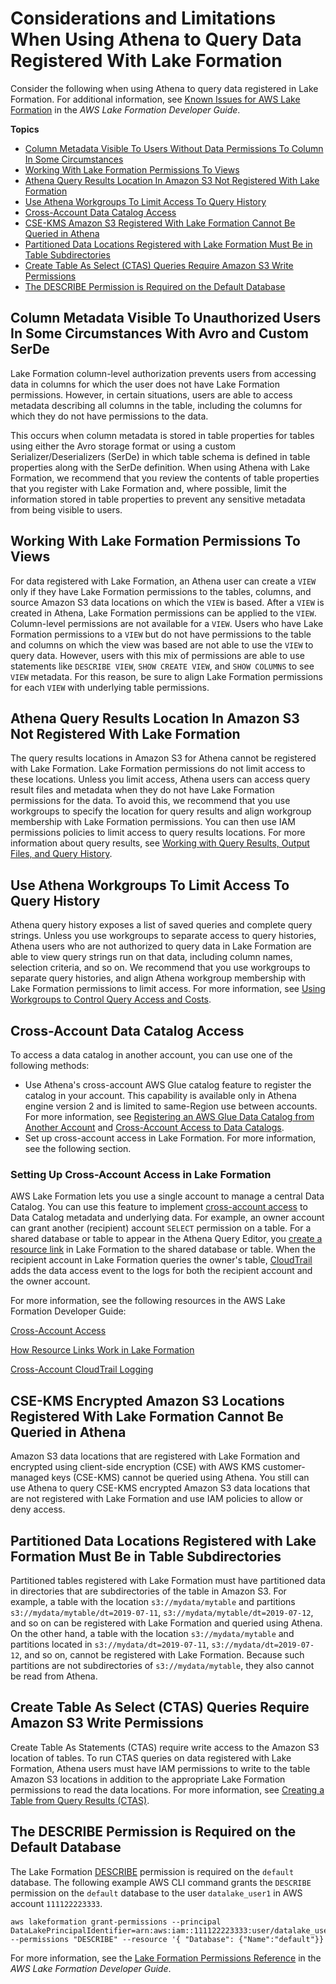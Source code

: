 # Considerations and Limitations When Using Athena to Query Data Registered With Lake Formation<a name="lf-athena-limitations"></a>

Consider the following when using Athena to query data registered in Lake Formation\. For additional information, see [Known Issues for AWS Lake Formation](https://docs.aws.amazon.com/lake-formation/latest/dg/limitations.html) in the *AWS Lake Formation Developer Guide*\.

**Topics**
+ [Column Metadata Visible To Users Without Data Permissions To Column In Some Circumstances](#lf-athena-limitations-column-metadata)
+ [Working With Lake Formation Permissions To Views](#lf-athena-limitations-permissions-to-views)
+ [Athena Query Results Location In Amazon S3 Not Registered With Lake Formation](#lf-athena-limitations-query-results-location)
+ [Use Athena Workgroups To Limit Access To Query History](#lf-athena-limitations-use-workgroups-to-limit-access-to-query-history)
+ [Cross\-Account Data Catalog Access](#lf-athena-limitations-cross-account-glue)
+ [CSE\-KMS Amazon S3 Registered With Lake Formation Cannot Be Queried in Athena](#lf-athena-limitations-cse-kms)
+ [Partitioned Data Locations Registered with Lake Formation Must Be in Table Subdirectories](#lf-athena-limitations-partioned-data-locations)
+ [Create Table As Select \(CTAS\) Queries Require Amazon S3 Write Permissions](#lf-athena-limitations-ctas-queries)
+ [The DESCRIBE Permission is Required on the Default Database](#lf-athena-limitations-describe-default)

## Column Metadata Visible To Unauthorized Users In Some Circumstances With Avro and Custom SerDe<a name="lf-athena-limitations-column-metadata"></a>

Lake Formation column\-level authorization prevents users from accessing data in columns for which the user does not have Lake Formation permissions\. However, in certain situations, users are able to access metadata describing all columns in the table, including the columns for which they do not have permissions to the data\.

This occurs when column metadata is stored in table properties for tables using either the Avro storage format or using a custom Serializer/Deserializers \(SerDe\) in which table schema is defined in table properties along with the SerDe definition\. When using Athena with Lake Formation, we recommend that you review the contents of table properties that you register with Lake Formation and, where possible, limit the information stored in table properties to prevent any sensitive metadata from being visible to users\.

## Working With Lake Formation Permissions To Views<a name="lf-athena-limitations-permissions-to-views"></a>

For data registered with Lake Formation, an Athena user can create a `VIEW` only if they have Lake Formation permissions to the tables, columns, and source Amazon S3 data locations on which the `VIEW` is based\. After a `VIEW` is created in Athena, Lake Formation permissions can be applied to the `VIEW`\. Column\-level permissions are not available for a `VIEW`\. Users who have Lake Formation permissions to a `VIEW` but do not have permissions to the table and columns on which the view was based are not able to use the `VIEW` to query data\. However, users with this mix of permissions are able to use statements like `DESCRIBE VIEW`, `SHOW CREATE VIEW`, and `SHOW COLUMNS` to see `VIEW` metadata\. For this reason, be sure to align Lake Formation permissions for each `VIEW` with underlying table permissions\.

## Athena Query Results Location In Amazon S3 Not Registered With Lake Formation<a name="lf-athena-limitations-query-results-location"></a>

The query results locations in Amazon S3 for Athena cannot be registered with Lake Formation\. Lake Formation permissions do not limit access to these locations\. Unless you limit access, Athena users can access query result files and metadata when they do not have Lake Formation permissions for the data\. To avoid this, we recommend that you use workgroups to specify the location for query results and align workgroup membership with Lake Formation permissions\. You can then use IAM permissions policies to limit access to query results locations\. For more information about query results, see [Working with Query Results, Output Files, and Query History](querying.md)\.

## Use Athena Workgroups To Limit Access To Query History<a name="lf-athena-limitations-use-workgroups-to-limit-access-to-query-history"></a>

Athena query history exposes a list of saved queries and complete query strings\. Unless you use workgroups to separate access to query histories, Athena users who are not authorized to query data in Lake Formation are able to view query strings run on that data, including column names, selection criteria, and so on\. We recommend that you use workgroups to separate query histories, and align Athena workgroup membership with Lake Formation permissions to limit access\. For more information, see [Using Workgroups to Control Query Access and Costs](manage-queries-control-costs-with-workgroups.md)\.

## Cross\-Account Data Catalog Access<a name="lf-athena-limitations-cross-account-glue"></a>

To access a data catalog in another account, you can use one of the following methods:
+ Use Athena's cross\-account AWS Glue catalog feature to register the catalog in your account\. This capability is available only in Athena engine version 2 and is limited to same\-Region use between accounts\. For more information, see [Registering an AWS Glue Data Catalog from Another Account](data-sources-glue-cross-account.md) and [Cross\-Account Access to Data Catalogs](security-iam-cross-account-glue-catalog-access.md)\.
+ Set up cross\-account access in Lake Formation\. For more information, see the following section\.

### Setting Up Cross\-Account Access in Lake Formation<a name="lf-athena-limitations-cross-account-glue-lf-xacct"></a>

AWS Lake Formation lets you use a single account to manage a central Data Catalog\. You can use this feature to implement [cross\-account access](https://docs.aws.amazon.com/lake-formation/latest/dg/access-control-cross-account.html) to Data Catalog metadata and underlying data\. For example, an owner account can grant another \(recipient\) account `SELECT` permission on a table\. For a shared database or table to appear in the Athena Query Editor, you [create a resource link](https://docs.aws.amazon.com/lake-formation/latest/dg/resource-links-about.html) in Lake Formation to the shared database or table\. When the recipient account in Lake Formation queries the owner's table, [CloudTrail](https://docs.aws.amazon.com/lake-formation/latest/dg/cross-account-logging.html) adds the data access event to the logs for both the recipient account and the owner account\.

For more information, see the following resources in the AWS Lake Formation Developer Guide:

 [Cross\-Account Access](https://docs.aws.amazon.com/lake-formation/latest/dg/access-control-cross-account.html) 

 [How Resource Links Work in Lake Formation](https://docs.aws.amazon.com/lake-formation/latest/dg/resource-links-about.html) 

 [Cross\-Account CloudTrail Logging](https://docs.aws.amazon.com/lake-formation/latest/dg/cross-account-logging.html) 

## CSE\-KMS Encrypted Amazon S3 Locations Registered With Lake Formation Cannot Be Queried in Athena<a name="lf-athena-limitations-cse-kms"></a>

Amazon S3 data locations that are registered with Lake Formation and encrypted using client\-side encryption \(CSE\) with AWS KMS customer\-managed keys \(CSE\-KMS\) cannot be queried using Athena\. You still can use Athena to query CSE\-KMS encrypted Amazon S3 data locations that are not registered with Lake Formation and use IAM policies to allow or deny access\.

## Partitioned Data Locations Registered with Lake Formation Must Be in Table Subdirectories<a name="lf-athena-limitations-partioned-data-locations"></a>

Partitioned tables registered with Lake Formation must have partitioned data in directories that are subdirectories of the table in Amazon S3\. For example, a table with the location `s3://mydata/mytable` and partitions `s3://mydata/mytable/dt=2019-07-11`, `s3://mydata/mytable/dt=2019-07-12`, and so on can be registered with Lake Formation and queried using Athena\. On the other hand, a table with the location `s3://mydata/mytable` and partitions located in `s3://mydata/dt=2019-07-11`, `s3://mydata/dt=2019-07-12`, and so on, cannot be registered with Lake Formation\. Because such partitions are not subdirectories of `s3://mydata/mytable`, they also cannot be read from Athena\.

## Create Table As Select \(CTAS\) Queries Require Amazon S3 Write Permissions<a name="lf-athena-limitations-ctas-queries"></a>

Create Table As Statements \(CTAS\) require write access to the Amazon S3 location of tables\. To run CTAS queries on data registered with Lake Formation, Athena users must have IAM permissions to write to the table Amazon S3 locations in addition to the appropriate Lake Formation permissions to read the data locations\. For more information, see [Creating a Table from Query Results \(CTAS\)](ctas.md)\.

## The DESCRIBE Permission is Required on the Default Database<a name="lf-athena-limitations-describe-default"></a>

The Lake Formation [DESCRIBE](https://docs.aws.amazon.com/lake-formation/latest/dg/lf-permissions-reference.html#perm-describe) permission is required on the `default` database\. The following example AWS CLI command grants the `DESCRIBE` permission on the `default` database to the user `datalake_user1` in AWS account `111122223333`\.

```
aws lakeformation grant-permissions --principal DataLakePrincipalIdentifier=arn:aws:iam::111122223333:user/datalake_user1 --permissions "DESCRIBE" --resource '{ "Database": {"Name":"default"}}
```

For more information, see the [Lake Formation Permissions Reference](https://docs.aws.amazon.com/lake-formation/latest/dg/lf-permissions-reference.html) in the *AWS Lake Formation Developer Guide*\.